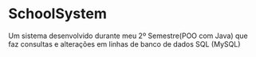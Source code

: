 # SchoolSystem
 Um sistema desenvolvido durante meu 2º Semestre(POO com Java) que faz consultas e alterações em linhas de banco de dados SQL (MySQL)
